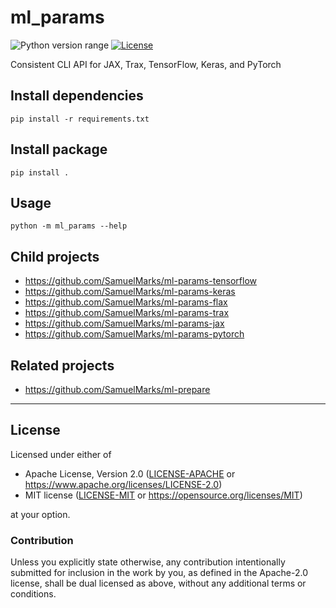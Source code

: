 ml_params
===============
![Python version range](https://img.shields.io/badge/python-2.7%E2%80%933.6+-blue.svg)
[![License](https://img.shields.io/badge/license-Apache--2.0%20OR%20MIT-blue.svg)](https://opensource.org/licenses/Apache-2.0)

Consistent CLI API for JAX, Trax, TensorFlow, Keras, and PyTorch

## Install dependencies

    pip install -r requirements.txt

## Install package

    pip install .

## Usage

    python -m ml_params --help

## Child projects

  - https://github.com/SamuelMarks/ml-params-tensorflow
  - https://github.com/SamuelMarks/ml-params-keras
  - https://github.com/SamuelMarks/ml-params-flax
  - https://github.com/SamuelMarks/ml-params-trax
  - https://github.com/SamuelMarks/ml-params-jax
  - https://github.com/SamuelMarks/ml-params-pytorch


## Related projects

  - https://github.com/SamuelMarks/ml-prepare

---

## License

Licensed under either of

- Apache License, Version 2.0 ([LICENSE-APACHE](LICENSE-APACHE) or <https://www.apache.org/licenses/LICENSE-2.0>)
- MIT license ([LICENSE-MIT](LICENSE-MIT) or <https://opensource.org/licenses/MIT>)

at your option.

### Contribution

Unless you explicitly state otherwise, any contribution intentionally submitted
for inclusion in the work by you, as defined in the Apache-2.0 license, shall be
dual licensed as above, without any additional terms or conditions.
